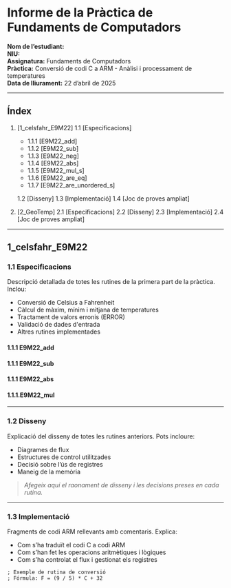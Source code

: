# **Informe de la Pràctica de Fundaments de Computadors**

**Nom de l’estudiant:**  
**NIU:**  
**Assignatura:** Fundaments de Computadors  
**Pràctica:** Conversió de codi C a ARM - Anàlisi i processament de temperatures  
**Data de lliurament:** 22 d’abril de 2025

---

## **Índex**

1. [1_celsfahr_E9M22] 
    1.1 [Especificacions]
    - 1.1.1 [E9M22_add]
    - 1.1.2 [E9M22_sub]
    - 1.1.3 [E9M22_neg]
    - 1.1.4 [E9M22_abs]
    - 1.1.5 [E9M22_mul_s]
    - 1.1.6 [E9M22_are_eq]
    - 1.1.7 [E9M22_are_unordered_s]
    
    1.2 [Disseny]
    1.3 [Implementació]
    1.4 [Joc de proves ampliat]

2. [2_GeoTemp] 
    2.1 [Especificacions]
    2.2 [Disseny] 
    2.3 [Implementació]
    2.4 [Joc de proves ampliat]

---

## **1_celsfahr_E9M22**

### **1.1 Especificacions**

Descripció detallada de totes les rutines de la primera part de la pràctica. Inclou:

- Conversió de Celsius a Fahrenheit  
- Càlcul de màxim, mínim i mitjana de temperatures  
- Tractament de valors erronis (ERROR)  
- Validació de dades d'entrada  
- Altres rutines implementades

#### **1.1.1 E9M22_add**

#### **1.1.1 E9M22_sub**

#### **1.1.1 E9M22_abs**

#### **1.1.1.E9M22_mul**
---

### **1.2 Disseny**

Explicació del disseny de totes les rutines anteriors. Pots incloure:

- Diagrames de flux  
- Estructures de control utilitzades  
- Decisió sobre l’ús de registres  
- Maneig de la memòria

> _Afegeix aquí el raonament de disseny i les decisions preses en cada rutina._

---

### **1.3 Implementació**

Fragments de codi ARM rellevants amb comentaris. Explica:

- Com s’ha traduït el codi C a codi ARM  
- Com s’han fet les operacions aritmètiques i lògiques  
- Com s’ha controlat el flux i gestionat els registres

```assembly
; Exemple de rutina de conversió
; Fórmula: F = (9 / 5) * C + 32
